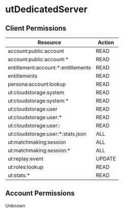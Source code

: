# utDedicatedServer


## Client Permissions
| Resource | Action |
| -------- | ------ |
| account:public:account | READ |
| account:public:account:* | READ |
| entitlement:account:*:entitlements | READ |
| entitlements | READ |
| persona:account:lookup | READ |
| ut:cloudstorage:system | READ |
| ut:cloudstorage:system:* | READ |
| ut:cloudstorage:user | READ |
| ut:cloudstorage:user:* | READ |
| ut:cloudstorage:user:*:* | READ |
| ut:cloudstorage:user:*:stats.json | ALL |
| ut:matchmaking:session | ALL |
| ut:matchmaking:session:* | ALL |
| ut:replay:event | UPDATE |
| ut:roles:lookup | READ |
| ut:stats:* | READ |

## Account Permissions
Unknown

